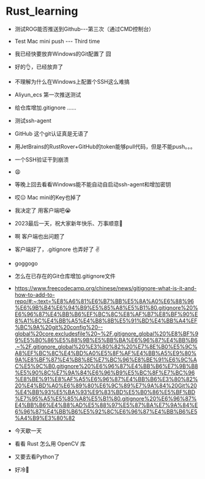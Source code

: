 # Rust_learning

- 测试ROG能否推送到Github---第三次（通过CMD控制台）

- Test Mac mini push --- Third time

- 我已经快要放弃Windows的Git配置了 囧

- 好的👌，已经放弃了

- 不理解为什么在Windows上配置个SSH这么难搞

- Aliyun_ecs 第一次推送测试 

- 给仓库增加.gitignore ......

- 测试ssh-agent

- GitHub 这个git认证真是无语了

- 用JetBrains的RustRover+GitHub的token能够pull代码，但是不能push。。。

- 一个SSH验证干到崩溃

- 😩

- 等晚上回去看看Windows能不能自动自启动ssh-agent和增加密钥

- 哎😑 Mac mini的Key也掉了

- 我决定了 用客户端吧😭

- 2023最后一天，祝大家新年快乐、万事顺意🎉

- 啊  客户端也出问题了

- 客户端好了，.gitignore 也弄好了 ✌️
- goggogo

- 怎么在已存在的Git仓库增加.gitignore文件
- https://www.freecodecamp.org/chinese/news/gitignore-what-is-it-and-how-to-add-to-repo/#:~:text=%E8%A6%81%E6%B7%BB%E5%8A%A0%E6%88%96%E6%9B%B4%E6%94%B9%E5%85%A8%E5%B1%80.gitignore%20%E6%96%87%E4%BB%B6%EF%BC%8C%E8%AF%B7%E8%BF%90%E8%A1%8C%E4%BB%A5%E4%B8%8B%E5%91%BD%E4%BB%A4%EF%BC%9A%20git%20config%20--global%20core.excludesfile%20~%2F.gitignore_global%20%E8%BF%99%E5%B0%86%E5%88%9B%E5%BB%BA%E6%96%87%E4%BB%B6,~%2F.gitignore_global%20%E3%80%82%20%E7%8E%B0%E5%9C%A8%EF%BC%8C%E4%BD%A0%E5%8F%AF%E4%BB%A5%E9%80%9A%E8%BF%87%E4%B8%8E%E7%BC%96%E8%BE%91%E6%9C%AC%E5%9C%B0.gitignore%20%E6%96%87%E4%BB%B6%E7%9B%B8%E5%90%8C%E7%9A%84%E6%96%B9%E5%BC%8F%E7%BC%96%E8%BE%91%E8%AF%A5%E6%96%87%E4%BB%B6%E3%80%82%20%E4%BD%A0%E6%89%80%E6%9C%89%E7%9A%84%20Git%20%E4%BB%93%E5%BA%93%E9%83%BD%E5%B0%86%E5%BF%BD%E7%95%A5%E5%85%A8%E5%B1%80.gitignore%20%E6%96%87%E4%BB%B6%E4%B8%AD%E5%88%97%E5%87%BA%E7%9A%84%E6%96%87%E4%BB%B6%E5%92%8C%E6%96%87%E4%BB%B6%E5%A4%B9%E3%80%82

- 今天歇一天

- 看看 Rust 怎么用 OpenCV 库

- 又要去看Python了

- 好冷🥶